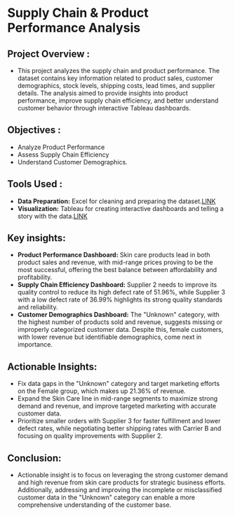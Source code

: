 # Supply Chain & Product Performance Analysis
## Project Overview :
- This project analyzes the supply chain and product performance.
The dataset contains key information related to product sales,
customer demographics, stock levels, shipping costs, lead times, and supplier details. 
The analysis aimed to provide insights into product performance, improve supply chain efficiency, 
and better understand customer behavior through interactive Tableau dashboards.
## Objectives :
- Analyze Product Performance
- Assess Supply Chain Efficiency
- Understand Customer Demographics.
## Tools Used :
- **Data Preparation:** Excel for cleaning and preparing the dataset.[LINK](https://1drv.ms/x/c/d2280cea285e62bf/Ebuq9zGTRlZOopokeLfDBiMB4nu3r2nwuWnmxCqhq-eQPw?e=xn4jzp)
- **Visualization:** Tableau for creating interactive dashboards and telling a story with the data.[LINK](https://public.tableau.com/views/supplychain_17297944432750/Story1?:language=en-US&publish=yes&:sid=&:redirect=auth&:display_count=n&:origin=viz_share_link)
## Key insights:
- **Product Performance Dashboard:** Skin care products lead in both product sales and revenue,
with mid-range prices proving to be the most successful, offering the best balance between affordability and profitability.
- **Supply Chain Efficiency Dashboard:** Supplier 2 needs to improve its quality control to reduce its high defect rate of 51.96%,
 while Supplier 3 with a low defect rate of 36.99% highlights its strong quality standards and reliability.
- **Customer Demographics Dashboard:**  The "Unknown" category, with the highest number of products sold and revenue,
 suggests missing or improperly categorized customer data. Despite this, female customers, with lower revenue but identifiable demographics,
 come next in importance.
## Actionable Insights:
- Fix data gaps in the "Unknown" category and target marketing efforts on the Female group, which makes up 21.36% of revenue.
- Expand the Skin Care line in mid-range segments to maximize strong demand and revenue, and improve targeted marketing with accurate customer data.
- Prioritize smaller orders with Supplier 3 for faster fulfillment and lower defect rates, while negotiating better shipping rates with Carrier B and focusing on quality improvements with Supplier 2.
## Conclusion:
- Actionable insight is to focus on leveraging the strong customer demand and high revenue from skin care products for strategic business efforts. Additionally, addressing and improving the incomplete or misclassified customer data in the "Unknown" category can enable a more comprehensive understanding of the customer base.

